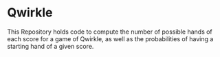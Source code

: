 # Qwirkle
This Repository holds code to compute the number of possible hands of each score for a game of Qwirkle, as well as the probabilities of having a starting hand of a given score. 

